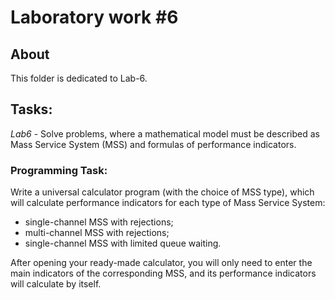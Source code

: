 # Laboratory work #6

## About

This folder is dedicated to Lab-6.

## Tasks:
_Lab6_ - Solve problems, where a mathematical model must be described as
Mass Service System (MSS) and formulas of performance indicators.

### Programming Task:
Write a universal calculator program (with the choice of MSS type), which will
calculate performance indicators for each type of Mass Service System:

- single-channel MSS with rejections;
- multi-channel MSS with rejections;
- single-channel MSS with limited queue waiting.

After opening your ready-made calculator, you will only need to enter
the main indicators of the corresponding MSS, and its performance indicators
will calculate by itself.
